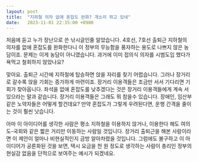 ```yaml
---
layout: post
title:  "지하철 의자 없애 혼잡도 완화? 개소리 하고 있네"
date:   2023-11-01 22:35:00 +0900
---
```

처음에 듣고 누가 장난으로 쓴 낚시글인줄 알았습니다. 4호선, 7호선 출퇴근 지하철의 의자를 없애 혼잡도를 완화한다니 이 정부의 무능함을 풍자하는 용도로 나쁘지 않은 농담이죠.
문제는 이게 농담이 아니였습니다. 과거에 이미 접의식 의자를 시범도입 했다가 욕먹고 철회하지 않았나요? 

맞아요. 출퇴근 시간에 지하철에 탑승하면 앉을 자리를 찾기 어렵습니다. 그러나 장거리로 갈수록 앉을 기회는 증가하게 마련이죠. 장거리 이용객들은 조금만 서서 기다리면 기회가 찾아옵니다. 좌석을 없애 혼잡도를 낮추겠다는 것은 장거리 이용객들에게 계속 서 있으라는 말과 같습니다. 장거리 이용객들은 그래도 뭐 참을수 있습니다. 장애인, 임산부같은 노약자들은 어떻게 할건데요? 만약 혼잡도가 그렇게 우려된다면, 운행 간격을 줄이는 것이 훨씬 낫습니다.

아마 이 아이디어를 생각한 사람은 평소 지하철을 이용하지 않거나, 이용한다 해도 여의도-국회와 같은 짧은 거리만 이동하는 사람일 것입니다. 장거리 출퇴근을 해본 사람이라면 이 제안이 얼마나 비현실적인지 금방 알아차렸을 것입니다. 그럼에도 불구하고 이 아이디어가 공론화된 것을 보면, 택시 요금을 천 원 정도로 생각하는 사람이 총리인 정부의 현실감 없음을 단적으로 보여주는 예시가 되겠네요.